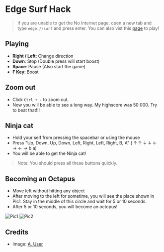 # Edge Surf Hack
  >If you are unable to get the No Internet page, open a new tab and type `edge://surf` and press enter. You can also vist this [page](http://microsoft.com/edge/surf) to play!
 ## Playing
  * **Right / Left**: Change direction
  * **Down**: Stop (Double press will start boost)
  * **Space**: Pause (Also start the game)
  * **F Key**: Boost
  
 ## Zoom out
  * Click `Ctrl + -` to zoom out.
  * Now you will be able to see a long way. My highscore was 50 000. Try to beat that!!!

 ## Ninja cat
  * Hold your self from pressing the spacebar or using the mouse
  * Press "Up, Down, Up, Down, Left, Right, Left, Right, B, A" ( ↑ ↑ ↓ ↓ ← → ← → b a)
  * You will be able to get the Ninja cat!
  > Note: You should press all these buttons quickly.

 ## Becoming an Octapus
  * Move left without hitting any object
  * After moving to the left for sometime, you will see the place shown in Pic1. Stay in the middle of this circle and wait for 5 or 10 seconds.
  * After 5 or 10 seconds, you will become an octopus!

![Pic1](https://user-images.githubusercontent.com/91072866/134449971-1c1eba9a-35d7-4d61-b6e4-d29f7f0190c3.png)
![Pic2](https://user-images.githubusercontent.com/91072866/134450067-9d0f85a8-09f2-453d-80e0-344b2bbbffcf.png)

 ## Credits
  * Image: [A. User](https://answers.microsoft.com/en-us/microsoftedge/forum/all/in-edge-surf-game-we-can-become-the-octopus/7b1a3d82-bb3b-41e6-b6c8-0a36ceac45b1)
